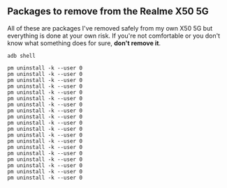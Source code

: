 ## Packages to remove from the Realme X50 5G

All of these are packages I've removed safely from my own X50 5G but everything is done at your own risk. If you're not comfortable or you don't know what something does for sure, **don't remove it**.

```adb shell```

```pm uninstall -k --user 0``` <br>
```pm uninstall -k --user 0``` <br>
```pm uninstall -k --user 0``` <br>
```pm uninstall -k --user 0``` <br>
```pm uninstall -k --user 0``` <br>
```pm uninstall -k --user 0``` <br>
```pm uninstall -k --user 0``` <br>
```pm uninstall -k --user 0``` <br>
```pm uninstall -k --user 0``` <br>
```pm uninstall -k --user 0``` <br>
```pm uninstall -k --user 0``` <br>
```pm uninstall -k --user 0``` <br>
```pm uninstall -k --user 0``` <br>
```pm uninstall -k --user 0``` <br>
```pm uninstall -k --user 0``` <br>
```pm uninstall -k --user 0``` <br>
```pm uninstall -k --user 0``` <br>
```pm uninstall -k --user 0``` <br>
```pm uninstall -k --user 0``` <br>
